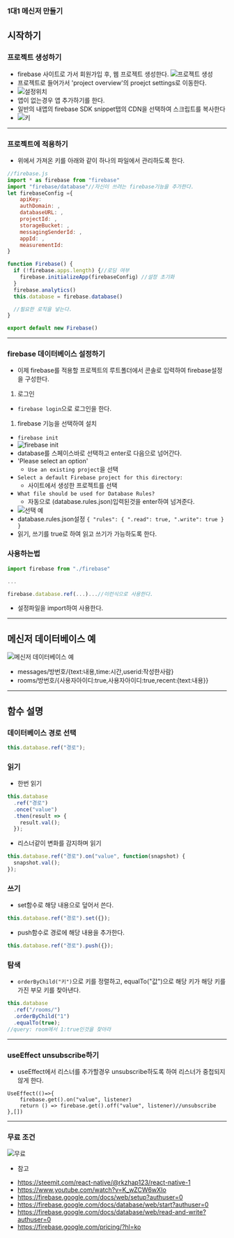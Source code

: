### 1대1 메신저 만들기

## 시작하기

### 프로젝트 생성하기

- firebase 사이트로 가서 회원가입 후, 웹 프로젝트 생성한다.
  ![프로젝트 생성](https://user-images.githubusercontent.com/24247768/70297151-354da800-1830-11ea-8cd1-ad0fb0cfad4c.png)
- 프로젝트로 들어가서 'project overview'의 proejct settings로 이동한다.
- ![설정위치](https://user-images.githubusercontent.com/24247768/70296273-5365d900-182d-11ea-84ae-0a1b58c0af0a.png)
- 앱이 없는경우 앱 추가하기를 한다.
- 일반의 내앱의 firebase SDK snippet탭의 CDN을 선택하여 스크립트를 복사한다
- ![키](https://user-images.githubusercontent.com/24247768/70296393-dbe47980-182d-11ea-8527-c9a8fcfad6c4.png)

---

### 프로젝트에 적용하기

- 위에서 가져온 키를 아래와 같이 하나의 파일에서 관리하도록 한다.

```js
//firebase.js
import * as firebase from "firebase"
import "firebase/database"//자신이 쓰려는 firebase기능을 추가한다.
let firebaseConfig ={
    apiKey:
    authDomain: ,
    databaseURL: ,
    projectId: ,
    storageBucket: ,
    messagingSenderId: ,
    appId: ,
    measurementId:
}

function Firebase() {
  if (!firebase.apps.length) {//로딩 여부
    firebase.initializeApp(firebaseConfig) //설정 초기화
  }
  firebase.analytics()
  this.database = firebase.database()

  //필요한 로직을 넣는다.
}

export default new Firebase()


```

---

### firebase 데이터베이스 설정하기

- 이제 firebase를 적용할 프로젝트의 루트폴더에서 콘솔로 입력하여 firebase설정을 구성한다.

1. 로그인

- `firebase login`으로 로그인을 한다.

1. firebase 기능을 선택하여 설치

- `firebase init`
- ![firebase init](https://user-images.githubusercontent.com/24247768/70296744-c91e7480-182e-11ea-97d6-e54edc5c25ed.png)
- database를 스페이스바로 선택하고 enter로 다음으로 넘어간다.
- 'Please select an option'
  - `Use an existing project`을 선택
- `Select a default Firebase project for this directory:`
  - 사이트에서 생성한 프로젝트를 선택
- `What file should be used for Database Rules?`
  - 자동으로 (database.rules.json)입력된것을 enter하여 넘겨준다.
- ![선택 예](https://user-images.githubusercontent.com/24247768/70296989-afc9f800-182f-11ea-92f9-ef58af7a7e21.png)
- database.rules.json설정
  `{ "rules": { ".read": true, ".write": true } }`
- 읽기, 쓰기를 true로 하여 읽고 쓰기가 가능하도록 한다.

### 사용하는법

```js
import firebase from "./firebase"

...

firebase.database.ref(...)...//이런식으로 사용한다.
```

- 설정파일을 import하여 사용한다.

---

## 메신저 데이터베이스 예

![메신저 데이터베이스 예](https://user-images.githubusercontent.com/24247768/70298637-ab084280-1835-11ea-8f9a-42f18421b6bd.png)

- messages/방번호/{text:내용,time:시간,userid:작성한사람}
- rooms/방번호/{사용자아이디:true,사용자아이디:true,recent:{text:내용}}

---

## 함수 설명

### 데이터베이스 경로 선택

```js
this.database.ref("경로");
```

### 읽기

- 한번 읽기

```js
this.database
  .ref("경로")
  .once("value")
  .then(result => {
    result.val();
  });
```

- 리스너같이 변화를 감지하며 읽기

```js
this.database.ref("경로").on("value", function(snapshot) {
  snapshot.val();
});
```

### 쓰기

- set함수로 해당 내용으로 덮어서 쓴다.

```js
this.database.ref("경로").set({});
```

- push함수로 경로에 해당 내용을 추가한다.

```js
this.database.ref("경로").push({});
```

### 탐색

- `orderByChild("키")`으로 키를 정렬하고, equalTo("값")으로 해당 키가 해당 키를 가진 부모 키를 찾아낸다.

```js
this.database
  .ref("/rooms/")
  .orderByChild("1")
  .equalTo(true);
//query: room에서 1:true인것을 찾아라
```

---

### useEffect unsubscribe하기

- useEffect에서 리스너를 추가할경우 unsubscribe하도록 하여 리스너가 중첩되지 않게 한다.

```
UseEffect(()=>{
    firebase.get().on("value", listener)
    return () => firebase.get().off("value", listener)//unsubscribe
},[])
```

---

### 무료 조건

![무료](https://user-images.githubusercontent.com/24247768/70306187-8322da00-1849-11ea-82f3-4ad10cc770f8.png)

- 참고

* https://steemit.com/react-native/@rkzhap123/react-native-1
* https://www.youtube.com/watch?v=K_wZCW6wXIo
* https://firebase.google.com/docs/web/setup?authuser=0
* https://firebase.google.com/docs/database/web/start?authuser=0
* https://firebase.google.com/docs/database/web/read-and-write?authuser=0
* https://firebase.google.com/pricing/?hl=ko
